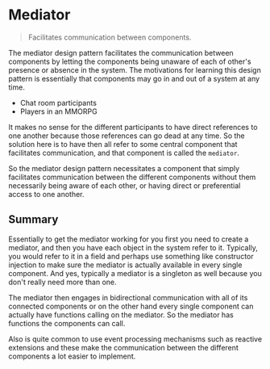 # Mediator

> Facilitates communication between components.

The mediator design pattern facilitates the communication between components by letting the components being unaware of each of other's presence or absence in the system. The motivations for learning this design pattern is essentially that components may go in and out of a system at any time.

- Chat room participants
- Players in an MMORPG

It makes no sense for the different participants to have direct references to one another because those references can go dead at any time. So the solution here is to have then all refer to some central component that facilitates communication, and that component is called the `mediator`.

So the mediator design pattern necessitates a component that simply facilitates communication between the different components without them necessarily being aware of each other, or having direct or preferential access to one another.

## Summary

Essentially to get the mediator working for you first you need to create a mediator, and then you have each object in the system refer to it. Typically, you would refer to it in a field and perhaps use something like constructor injection to make sure the mediator is actually available in every single component. And yes, typically a mediator is a singleton as well because you don't really need more than one.

The mediator then engages in bidirectional communication with all of its connected components or on the other hand every single component can actually have functions calling on the mediator. So the mediator has functions the components can call.

Also is quite common to use event processing mechanisms such as reactive extensions and these make the communication between the different components a lot easier to implement. 